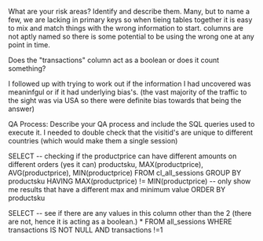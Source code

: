 What are your risk areas? Identify and describe them.
Many, but to name a few, we are lacking in primary keys so when tieing tables together it is easy to mix and match things with the wrong information to start. 
columns are not aptly named so there is some potential to be using the wrong one at any point in time.

Does the "transactions" column act as a boolean or does it count something?

I followed up with trying to work out if the information I had uncovered was meaninfgul or if it had underlying bias's. (the vast majority of the traffic to the sight was via USA so there were definite bias towards that being the answer)


QA Process:
Describe your QA process and include the SQL queries used to execute it.
I needed to double check that the visitid's are unique to different countries (which would make them a single session)

SELECT -- checking if the productprice can have different amounts on different orders (yes it can)
	productsku,
	MAX(productprice),
	AVG(productprice),
	MIN(productprice)
FROM 
	cl_all_sessions
GROUP BY
	productsku
HAVING
	MAX(productprice) != MIN(productprice) -- only show me results that have a different max and minimum value
ORDER BY
	productsku	
	
	
SELECT -- see if there are any values in this column other than the 2 (there are not, hence it is acting as a boolean.)
	*
FROM 
	all_sessions
WHERE
	transactions IS NOT NULL AND transactions !=1
	